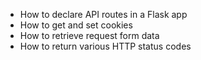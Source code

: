 * How to declare API routes in a Flask app
* How to get and set cookies
* How to retrieve request form data
* How to return various HTTP status codes
